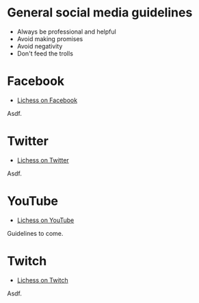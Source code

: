 # General social media guidelines

* Always be professional and helpful
* Avoid making promises
* Avoid negativity
* Don't feed the trolls

# Facebook

* [Lichess on Facebook](https://www.facebook.com/lichessdotorg/)

Asdf.


# Twitter

* [Lichess on Twitter](https://twitter.com/lichess)

Asdf.

# YouTube

* [Lichess on YouTube](http://www.youtube.com/c/LichessDotOrg)

Guidelines to come.

# Twitch

* [Lichess on Twitch](https://twitch.tv/lichessdotorg)

Asdf.